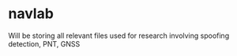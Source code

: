 # navlab
Will be storing all relevant files used for research involving spoofing detection, PNT, GNSS
